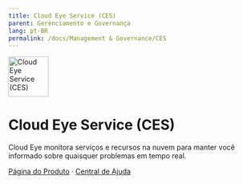 ```yaml
---
title: Cloud Eye Service (CES)
parent: Gerenciamento e Governança
lang: pt-BR
permalink: /docs/Management & Governance/CES
---
```


<img src="https://res-static.hc-cdn.cn/cloudbu-site/public/new-product-icon/ManagementGovernance/CES.png" width="80" height="80" alt="Cloud Eye Service (CES)">

# Cloud Eye Service (CES)

Cloud Eye monitora serviços e recursos na nuvem para manter você informado sobre quaisquer problemas em tempo real.

[Página do Produto](https://www.huaweicloud.com/intl/pt-br/product/ces.html) &middot;
[Central de Ajuda](https://support.huaweicloud.com/intl/pt-br/ces/)
